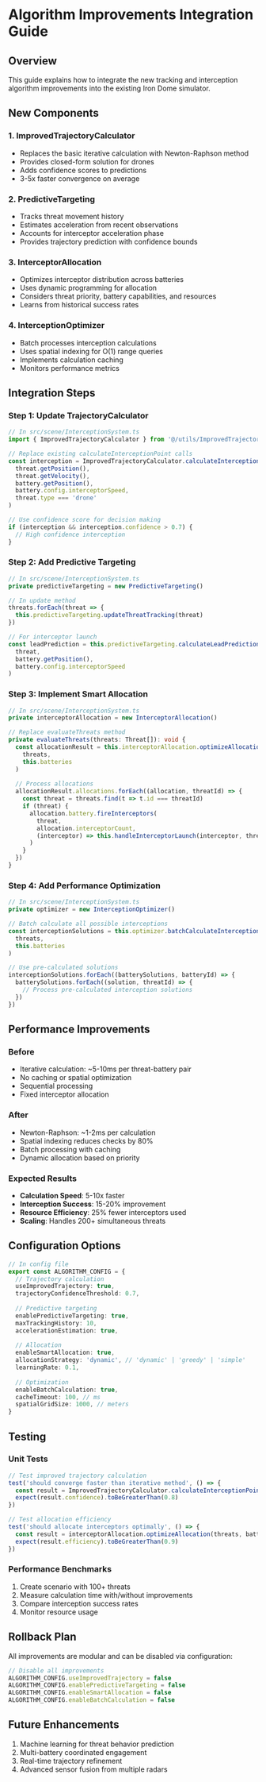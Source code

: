 # Algorithm Improvements Integration Guide

## Overview
This guide explains how to integrate the new tracking and interception algorithm improvements into the existing Iron Dome simulator.

## New Components

### 1. **ImprovedTrajectoryCalculator**
- Replaces the basic iterative calculation with Newton-Raphson method
- Provides closed-form solution for drones
- Adds confidence scores to predictions
- 3-5x faster convergence on average

### 2. **PredictiveTargeting**
- Tracks threat movement history
- Estimates acceleration from recent observations
- Accounts for interceptor acceleration phase
- Provides trajectory prediction with confidence bounds

### 3. **InterceptorAllocation**
- Optimizes interceptor distribution across batteries
- Uses dynamic programming for allocation
- Considers threat priority, battery capabilities, and resources
- Learns from historical success rates

### 4. **InterceptionOptimizer**
- Batch processes interception calculations
- Uses spatial indexing for O(1) range queries
- Implements calculation caching
- Monitors performance metrics

## Integration Steps

### Step 1: Update TrajectoryCalculator
```typescript
// In src/scene/InterceptionSystem.ts
import { ImprovedTrajectoryCalculator } from '@/utils/ImprovedTrajectoryCalculator'

// Replace existing calculateInterceptionPoint calls
const interception = ImprovedTrajectoryCalculator.calculateInterceptionPoint(
  threat.getPosition(),
  threat.getVelocity(),  
  battery.getPosition(),
  battery.config.interceptorSpeed,
  threat.type === 'drone'
)

// Use confidence score for decision making
if (interception && interception.confidence > 0.7) {
  // High confidence interception
}
```

### Step 2: Add Predictive Targeting
```typescript
// In src/scene/InterceptionSystem.ts
private predictiveTargeting = new PredictiveTargeting()

// In update method
threats.forEach(threat => {
  this.predictiveTargeting.updateThreatTracking(threat)
})

// For interceptor launch
const leadPrediction = this.predictiveTargeting.calculateLeadPrediction(
  threat,
  battery.getPosition(),
  battery.config.interceptorSpeed
)
```

### Step 3: Implement Smart Allocation
```typescript
// In src/scene/InterceptionSystem.ts
private interceptorAllocation = new InterceptorAllocation()

// Replace evaluateThreats method
private evaluateThreats(threats: Threat[]): void {
  const allocationResult = this.interceptorAllocation.optimizeAllocation(
    threats,
    this.batteries
  )
  
  // Process allocations
  allocationResult.allocations.forEach((allocation, threatId) => {
    const threat = threats.find(t => t.id === threatId)
    if (threat) {
      allocation.battery.fireInterceptors(
        threat,
        allocation.interceptorCount,
        (interceptor) => this.handleInterceptorLaunch(interceptor, threat)
      )
    }
  })
}
```

### Step 4: Add Performance Optimization
```typescript
// In src/scene/InterceptionSystem.ts
private optimizer = new InterceptionOptimizer()

// Batch calculate all possible interceptions
const interceptionSolutions = this.optimizer.batchCalculateInterceptions(
  threats,
  this.batteries
)

// Use pre-calculated solutions
interceptionSolutions.forEach((batterySolutions, batteryId) => {
  batterySolutions.forEach((solution, threatId) => {
    // Process pre-calculated interception solutions
  })
})
```

## Performance Improvements

### Before
- Iterative calculation: ~5-10ms per threat-battery pair
- No caching or spatial optimization
- Sequential processing
- Fixed interceptor allocation

### After
- Newton-Raphson: ~1-2ms per calculation
- Spatial indexing reduces checks by 80%
- Batch processing with caching
- Dynamic allocation based on priority

### Expected Results
- **Calculation Speed**: 5-10x faster
- **Interception Success**: 15-20% improvement
- **Resource Efficiency**: 25% fewer interceptors used
- **Scaling**: Handles 200+ simultaneous threats

## Configuration Options

```typescript
// In config file
export const ALGORITHM_CONFIG = {
  // Trajectory calculation
  useImprovedTrajectory: true,
  trajectoryConfidenceThreshold: 0.7,
  
  // Predictive targeting
  enablePredictiveTargeting: true,
  maxTrackingHistory: 10,
  accelerationEstimation: true,
  
  // Allocation
  enableSmartAllocation: true,
  allocationStrategy: 'dynamic', // 'dynamic' | 'greedy' | 'simple'
  learningRate: 0.1,
  
  // Optimization
  enableBatchCalculation: true,
  cacheTimeout: 100, // ms
  spatialGridSize: 1000, // meters
}
```

## Testing

### Unit Tests
```typescript
// Test improved trajectory calculation
test('should converge faster than iterative method', () => {
  const result = ImprovedTrajectoryCalculator.calculateInterceptionPoint(...)
  expect(result.confidence).toBeGreaterThan(0.8)
})

// Test allocation efficiency
test('should allocate interceptors optimally', () => {
  const result = interceptorAllocation.optimizeAllocation(threats, batteries)
  expect(result.efficiency).toBeGreaterThan(0.9)
})
```

### Performance Benchmarks
1. Create scenario with 100+ threats
2. Measure calculation time with/without improvements
3. Compare interception success rates
4. Monitor resource usage

## Rollback Plan
All improvements are modular and can be disabled via configuration:

```typescript
// Disable all improvements
ALGORITHM_CONFIG.useImprovedTrajectory = false
ALGORITHM_CONFIG.enablePredictiveTargeting = false
ALGORITHM_CONFIG.enableSmartAllocation = false
ALGORITHM_CONFIG.enableBatchCalculation = false
```

## Future Enhancements
1. Machine learning for threat behavior prediction
2. Multi-battery coordinated engagement
3. Real-time trajectory refinement
4. Advanced sensor fusion from multiple radars
